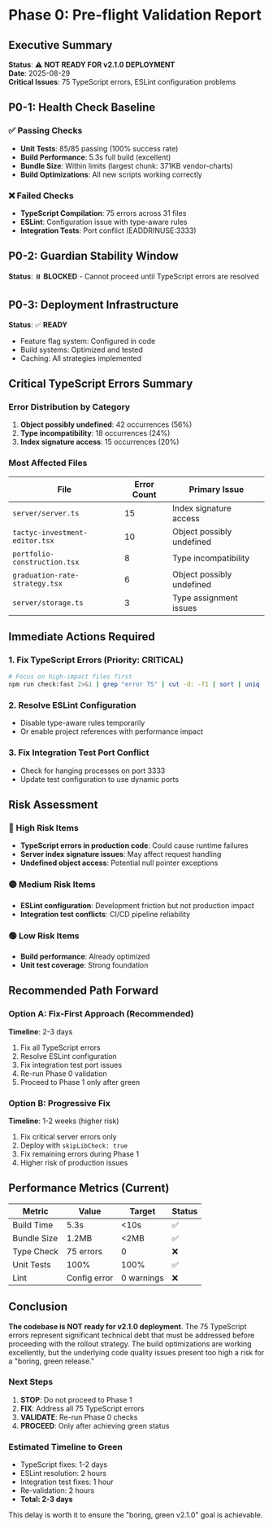 # Phase 0: Pre-flight Validation Report

## Executive Summary
**Status**: ⚠️ **NOT READY FOR v2.1.0 DEPLOYMENT**  
**Date**: 2025-08-29  
**Critical Issues**: 75 TypeScript errors, ESLint configuration problems

## P0-1: Health Check Baseline

### ✅ Passing Checks
- **Unit Tests**: 85/85 passing (100% success rate)
- **Build Performance**: 5.3s full build (excellent)
- **Bundle Size**: Within limits (largest chunk: 371KB vendor-charts)
- **Build Optimizations**: All new scripts working correctly

### ❌ Failed Checks
- **TypeScript Compilation**: 75 errors across 31 files
- **ESLint**: Configuration issue with type-aware rules
- **Integration Tests**: Port conflict (EADDRINUSE:3333)

## P0-2: Guardian Stability Window
**Status**: ⏸️ **BLOCKED** - Cannot proceed until TypeScript errors are resolved

## P0-3: Deployment Infrastructure
**Status**: ✅ **READY**
- Feature flag system: Configured in code
- Build systems: Optimized and tested
- Caching: All strategies implemented

## Critical TypeScript Errors Summary

### Error Distribution by Category
1. **Object possibly undefined**: 42 occurrences (56%)
2. **Type incompatibility**: 18 occurrences (24%)
3. **Index signature access**: 15 occurrences (20%)

### Most Affected Files
| File | Error Count | Primary Issue |
|------|-------------|---------------|
| `server/server.ts` | 15 | Index signature access |
| `tactyc-investment-editor.tsx` | 10 | Object possibly undefined |
| `portfolio-construction.tsx` | 8 | Type incompatibility |
| `graduation-rate-strategy.tsx` | 6 | Object possibly undefined |
| `server/storage.ts` | 3 | Type assignment issues |

## Immediate Actions Required

### 1. Fix TypeScript Errors (Priority: CRITICAL)
```bash
# Focus on high-impact files first
npm run check:fast 2>&1 | grep "error TS" | cut -d: -f1 | sort | uniq -c | sort -rn
```

### 2. Resolve ESLint Configuration
- Disable type-aware rules temporarily
- Or enable project references with performance impact

### 3. Fix Integration Test Port Conflict
- Check for hanging processes on port 3333
- Update test configuration to use dynamic ports

## Risk Assessment

### 🔴 High Risk Items
- **TypeScript errors in production code**: Could cause runtime failures
- **Server index signature issues**: May affect request handling
- **Undefined object access**: Potential null pointer exceptions

### 🟡 Medium Risk Items
- **ESLint configuration**: Development friction but not production impact
- **Integration test conflicts**: CI/CD pipeline reliability

### 🟢 Low Risk Items
- **Build performance**: Already optimized
- **Unit test coverage**: Strong foundation

## Recommended Path Forward

### Option A: Fix-First Approach (Recommended)
**Timeline**: 2-3 days
1. Fix all TypeScript errors
2. Resolve ESLint configuration
3. Fix integration test port issues
4. Re-run Phase 0 validation
5. Proceed to Phase 1 only after green

### Option B: Progressive Fix
**Timeline**: 1-2 weeks (higher risk)
1. Fix critical server errors only
2. Deploy with `skipLibCheck: true`
3. Fix remaining errors during Phase 1
4. Higher risk of production issues

## Performance Metrics (Current)

| Metric | Value | Target | Status |
|--------|-------|--------|--------|
| Build Time | 5.3s | <10s | ✅ |
| Bundle Size | 1.2MB | <2MB | ✅ |
| Type Check | 75 errors | 0 | ❌ |
| Unit Tests | 100% | 100% | ✅ |
| Lint | Config error | 0 warnings | ❌ |

## Conclusion

**The codebase is NOT ready for v2.1.0 deployment**. The 75 TypeScript errors represent significant technical debt that must be addressed before proceeding with the rollout strategy. The build optimizations are working excellently, but the underlying code quality issues present too high a risk for a "boring, green release."

### Next Steps
1. **STOP**: Do not proceed to Phase 1
2. **FIX**: Address all 75 TypeScript errors
3. **VALIDATE**: Re-run Phase 0 checks
4. **PROCEED**: Only after achieving green status

### Estimated Timeline to Green
- TypeScript fixes: 1-2 days
- ESLint resolution: 2 hours
- Integration test fixes: 1 hour
- Re-validation: 2 hours
- **Total: 2-3 days**

This delay is worth it to ensure the "boring, green v2.1.0" goal is achievable.